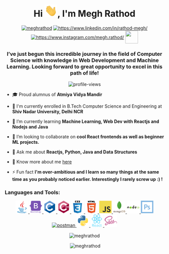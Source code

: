 
<h1  align="center">Hi <img src="https://raw.githubusercontent.com/ABSphreak/ABSphreak/master/gifs/Hi.gif" alt="👋Hi" width="40px"/>, I'm Megh Rathod</h1>
<p  align="center" >
<a  href="https://twitter.com/meghrathod"  target="blank"><img  align="center"  src="https://img.icons8.com/cute-clipart/64/000000/twitter.png"  alt="meghrathod"  height="40"  width="40"  /></a>  <a  href="https://linkedin.com/in/meghrathod"  target="blank"><img  align="center"  src="https://img.icons8.com/cute-clipart/64/000000/linkedin.png"  alt="https://www.linkedin.com/in/rathod-megh/"  height="40"  width="40"  /></a>  <a  href="https://instagram.com/megh.rathod/"  target="blank"><img  align="center"  src="https://img.icons8.com/cute-clipart/64/000000/instagram-new.png"  alt="https://www.instagram.com/megh.rathod/"  height="40"  width="40"  /></a> <a  href="mailto:me@meghrathod.tech"  target="blank"><img align="center" src="https://img.icons8.com/cute-clipart/64/000000/apple-mail.png" height="40"  width="40"  /></a>

</p>
<h3  align="center">I’ve just begun this incredible journey in the field of Computer Science with knowledge in Web Development and Machine Learning. Looking forward to great opportunity to excel in this path of life!</h3>

<p align="center">

<img src= "https://komarev.com/ghpvc/?username=meghrathod&style=flat&color=blueviolet" alt="profile-views" />

</p>



- 🎓 Proud alumnus of **Atmiya Vidya Mandir**

-  📖 I'm currently enrolled in B.Tech Computer Science and Engineering at **Shiv Nadar University, Delhi NCR**

 
- 🌱 I’m currently learning **Machine Learning, Web Dev with Reactjs and Nodejs and Java**

  

- 👯 I’m looking to collaborate on **cool React frontends as well as beginner ML projects.**

  

- 💬 Ask me about **Reactjs, Python, Java and Data Structures**

    

- 📄 Know more about me <a href="https://meghrathod.dev" target="_blank">here</a>

  

- ⚡ Fun fact **I'm over-ambitious and I learn so many things at the same time as you probably noticed earlier. Interestingly I rarely screw up :) !**

 

<h3  align="left">Languages and Tools:</h3>

<p  align="center" > <a href="https://www.java.com" target="_blank"> <img src="https://raw.githubusercontent.com/devicons/devicon/master/icons/java/java-original.svg" alt="java" width="40" height="40"/> </a> <a href="https://getbootstrap.com"  target="_blank">  <img  src="https://raw.githubusercontent.com/devicons/devicon/master/icons/bootstrap/bootstrap-plain-wordmark.svg"  alt="bootstrap"  width="40"  height="40"/>  </a>  <a  href="https://www.cprogramming.com/"  target="_blank">  <img  src="https://raw.githubusercontent.com/devicons/devicon/master/icons/c/c-original.svg"  alt="c"  width="40"  height="40"/>  </a>  <a  href="https://www.w3schools.com/cpp/"  target="_blank">  <img  src="https://raw.githubusercontent.com/devicons/devicon/master/icons/cplusplus/cplusplus-original.svg"  alt="cplusplus"  width="40"  height="40"/>  </a>  <a  href="https://www.w3schools.com/css/"  target="_blank">  <img  src="https://raw.githubusercontent.com/devicons/devicon/master/icons/css3/css3-original-wordmark.svg"  alt="css3"  width="40"  height="40"/>  </a>  <a  href="https://www.w3.org/html/"  target="_blank">  <img  src="https://raw.githubusercontent.com/devicons/devicon/master/icons/html5/html5-original-wordmark.svg"  alt="html5"  width="40"  height="40"/>  </a>  <a  href="https://developer.mozilla.org/en-US/docs/Web/JavaScript"  target="_blank">  <img  src="https://raw.githubusercontent.com/devicons/devicon/master/icons/javascript/javascript-original.svg"  alt="javascript"  width="40"  height="40"/>  </a>  <a  href="https://www.mongodb.com/"  target="_blank">  <img  src="https://raw.githubusercontent.com/devicons/devicon/master/icons/mongodb/mongodb-original-wordmark.svg"  alt="mongodb"  width="40"  height="40"/>  </a>  <a  href="https://nodejs.org"  target="_blank">  <img  src="https://raw.githubusercontent.com/devicons/devicon/master/icons/nodejs/nodejs-original-wordmark.svg"  alt="nodejs"  width="40"  height="40"/>  </a>  <a  href="https://www.photoshop.com/en"  target="_blank">  <img  src="https://raw.githubusercontent.com/devicons/devicon/master/icons/photoshop/photoshop-line.svg"  alt="photoshop"  width="40"  height="40"/>  </a>  <a  href="https://postman.com"  target="_blank">  <img  src="https://www.vectorlogo.zone/logos/getpostman/getpostman-icon.svg"  alt="postman"  width="40"  height="40"/>  </a>  <a  href="https://www.python.org"  target="_blank">  <img  src="https://raw.githubusercontent.com/devicons/devicon/master/icons/python/python-original.svg"  alt="python"  width="40"  height="40"/>  </a>  <a  href="https://reactjs.org/"  target="_blank">  <img  src="https://raw.githubusercontent.com/devicons/devicon/master/icons/react/react-original-wordmark.svg"  alt="react"  width="40"  height="40"/>  </a>  <a  href="https://sass-lang.com"  target="_blank">  <img  src="https://raw.githubusercontent.com/devicons/devicon/master/icons/sass/sass-original.svg"  alt="sass"  width="40"  height="40"/>  </a>  </p>

  

<p align="center"><img  align="center"  src="https://github-readme-stats.vercel.app/api/top-langs?username=meghrathod&show_icons=true&locale=en&layout=compact"  alt="meghrathod"  /></p>

  

<p align="center">&nbsp;<img  align="center"  src="https://github-readme-stats.vercel.app/api?username=meghrathod&show_icons=true&locale=en"  alt="meghrathod"  /></p>
